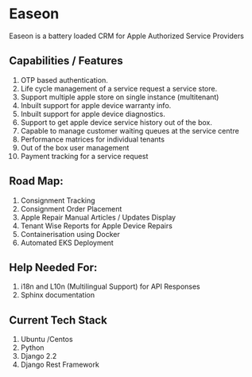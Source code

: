 # Easeon
Easeon is a battery loaded CRM for Apple Authorized Service Providers

## Capabilities / Features
1. OTP based authentication.
2. Life cycle management of a service request a service store.
3. Support multiple apple store on single instance (multitenant)
4. Inbuilt support for apple device warranty info.
5. Inbuilt support for apple device diagnostics.
6. Support to get apple device service history out of the box.
7. Capable to manage customer waiting queues at the service centre
8. Performance matrices for individual tenants 
9. Out of the box user management
10. Payment tracking for a service request

## Road Map:
1. Consignment Tracking
2. Consignment Order Placement
3. Apple Repair Manual Articles / Updates Display
4. Tenant Wise Reports for Apple Device Repairs
5. Containerisation using Docker 
6. Automated EKS Deployment 

## Help Needed For:
1. i18n and L10n (Multilingual Support) for API Responses
2. Sphinx documentation 


## Current Tech Stack
  1. Ubuntu /Centos
  2. Python
  3. Django 2.2
  4. Django Rest Framework
